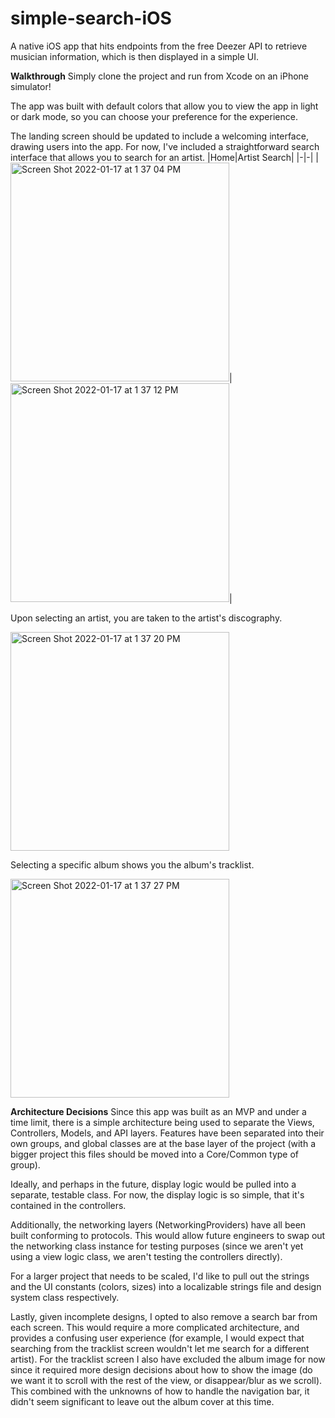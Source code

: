 # simple-search-iOS
A native iOS app that hits endpoints from the free Deezer API to retrieve musician information, which is then displayed in a simple UI.

**Walkthrough**
Simply clone the project and run from Xcode on an iPhone simulator!

The app was built with default colors that allow you to view the app in light or dark mode, so you can choose your preference for the experience.

The landing screen should be updated to include a welcoming interface, drawing users into the app. For now, I've included a straightforward search interface that allows you to search for an artist.
|Home|Artist Search|
|-|-|
|<img width="350" alt="Screen Shot 2022-01-17 at 1 37 04 PM" src="https://user-images.githubusercontent.com/11492766/149823281-c85d1c83-a6a9-4a9c-8cec-6d2a2b90fcfa.png">|<img width="350" alt="Screen Shot 2022-01-17 at 1 37 12 PM" src="https://user-images.githubusercontent.com/11492766/149823405-08a5c33e-65f7-4a00-956c-20e6f904ae0d.png">|

Upon selecting an artist, you are taken to the artist's discography.

<img width="350" alt="Screen Shot 2022-01-17 at 1 37 20 PM" src="https://user-images.githubusercontent.com/11492766/149823432-84d13bfa-3663-4993-9e41-04a8ab81d240.png">

Selecting a specific album shows you the album's tracklist.

<img width="350" alt="Screen Shot 2022-01-17 at 1 37 27 PM" src="https://user-images.githubusercontent.com/11492766/149823469-80bc8b9a-a8f1-4785-89e8-af380b6ff78e.png">


**Architecture Decisions**
Since this app was built as an MVP and under a time limit, there is a simple architecture being used to separate the Views, Controllers, Models, and API layers. Features have been separated into their own groups, and global classes are at the base layer of the project (with a bigger project this files should be moved into a Core/Common type of group).

Ideally, and perhaps in the future, display logic would be pulled into a separate, testable class. For now, the display logic is so simple, that it's contained in the controllers.

Additionally, the networking layers (NetworkingProviders) have all been built conforming to protocols. This would allow future engineers to swap out the networking class instance for testing purposes (since we aren't yet using a view logic class, we aren't testing the controllers directly).

For a larger project that needs to be scaled, I'd like to pull out the strings and the UI constants (colors, sizes) into a localizable strings file and design system class respectively.

Lastly, given incomplete designs, I opted to also remove a search bar from each screen. This would require a more complicated architecture, and provides a confusing user experience (for example, I would expect that searching from the tracklist screen wouldn't let me search for a different artist). For the tracklist screen I also have excluded the album image for now since it required more design decisions about how to show the image (do we want it to scroll with the rest of the view, or disappear/blur as we scroll). This combined with the unknowns of how to handle the navigation bar, it didn't seem significant to leave out the album cover at this time.
